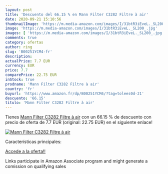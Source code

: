 ```yaml
---
layout: post
title: 'Descuento del 66.15 % en Mann Filter C3282 Filtre à air'
date: 2020-09-21 15:10:56
thumbnailImage: 'https://m.media-amazon.com/images/I/31btR3iEveL._SL200_.jpg'
image: 'https://m.media-amazon.com/images/I/31btR3iEveL._SL200_.jpg'
images: [ 'https://m.media-amazon.com/images/I/31btR3iEveL._SL200_.jpg' ]
comments: true
category: ofertas
author: ring
slug: 'B00251YCM4-fr'
description:
actualPrice: 7.7 EUR
currency: EUR
price: 7.7
comparePrice: 22.75 EUR
inStock: true
prodname: 'Mann Filter C3282 Filtre à air'
country: 'fr'
buyurl: 'https://www.amazon.fr/dp/B00251YCM4/?tag=tolees0d-21'
descuento: '66.15'
titulo: 'Mann Filter C3282 Filtre à air'
---
```


Tienes [Mann Filter C3282 Filtre à air](https://www.amazon.fr/dp/B00251YCM4/?tag=tolees0d-21) con un 66.15 % de descuento con precio de oferta de 7.7 EUR (original: 22.75 EUR) en el siguiente enlace!

[![Mann Filter C3282 Filtre à air](https://m.media-amazon.com/images/I/31btR3iEveL._SL200_.jpg)](https://www.amazon.fr/dp/B00251YCM4/?tag=tolees0d-21)

Características principales:


[Accede a la oferta!!](https://www.amazon.fr/dp/B00251YCM4/?tag=tolees0d-21)

Links participate in Amazon Associate program and might generate a comission on qualifying sales



